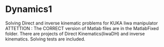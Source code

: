 # Dynamics1
Solving Direct and inverse kinematic problems for KUKA Iiwa manipulator
ATTETTION : The CORRECT version of Matlab files are in the MatlabFixed folder. There are projects of Direct Kinematics(IiwaDH) and inverse kinematics. Solving tests are included. 
